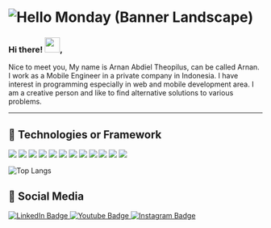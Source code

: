 # ![Hello Monday (Banner Landscape)](https://user-images.githubusercontent.com/48319849/169820832-ad12e2dc-e0ee-4ecb-9b91-7bca10212b33.gif)

<h3> Hi there! <img src="https://raw.githubusercontent.com/MartinHeinz/MartinHeinz/master/wave.gif" width="30px">,</h3>

Nice to meet you,
My name is Arnan Abdiel Theopilus, can be called Arnan. I work as a Mobile Engineer in a private company in Indonesia. I have interest in programming especially in web and mobile development area. I am a creative person and like to find alternative solutions to various problems.

  ---

## 🔧 Technologies or Framework
![](https://img.shields.io/badge/Editor-VSCode-informational?style=flat&logo=visualstudiocode&logoColor=white&color=2bbc8a)
![](https://img.shields.io/badge/Editor-AndroidStudio-informational?style=flat&logo=androidstudio&logoColor=white&color=2bbc8a)
![](https://img.shields.io/badge/Code-Dart-informational?style=flat&logo=dart&logoColor=white&color=2bbc8a)
![](https://img.shields.io/badge/Code-JavaScript-informational?style=flat&logo=javascript&logoColor=white&color=2bbc8a)
![](https://img.shields.io/badge/Code-PHP-informational?style=flat&logo=php&logoColor=white&color=2bbc8a)
![](https://img.shields.io/badge/Code-Kotlin-informational?style=flat&logo=kotlin&logoColor=white&color=2bbc8a)
![](https://img.shields.io/badge/Code-MySql-informational?style=flat&logo=mysql&logoColor=white&color=2bbc8a)
![](https://img.shields.io/badge/Code-PostgreSQL-informational?style=flat&logo=postgresql&logoColor=white&color=2bbc8a)
![](https://img.shields.io/badge/Shell-Bash-informational?style=flat&logo=gnu-bash&logoColor=white&color=2bbc8a)
![](https://img.shields.io/badge/Framework-Flutter-informational?style=flat&logo=flutter&logoColor=white&color=2bbc8a)
![](https://img.shields.io/badge/Framework-Laravel-informational?style=flat&logo=laravel&logoColor=white&color=2bbc8a)
![](https://img.shields.io/badge/Framework-Codeigniter-informational?style=flat&logo=codeigniter&logoColor=white&color=2bbc8a)


![Top Langs](https://github-readme-stats.vercel.app/api/top-langs/?username=Theoarnan&layout=compact)

## 🤖 Social Media
<div id="badges">
  <a href="https://www.linkedin.com/in/arnantheo">
    <img src="https://img.shields.io/badge/LinkedIn-blue?style=for-the-badge&logo=linkedin&logoColor=white" alt="LinkedIn Badge"/>
  </a>
  <a href="https://www.youtube.com/channel/UCA_3oZhndM2Ks8qOiisTaTw/featured">
    <img src="https://img.shields.io/badge/YouTube-red?style=for-the-badge&logo=youtube&logoColor=white" alt="Youtube Badge"/>
  </a>
  <a href="https://www.instagram.com/theoarnan/?hl=id">
    <img src="https://img.shields.io/badge/Instagram-blue?style=for-the-badge&logo=instagram&logoColor=white" alt="Instagram Badge"/>
  </a>
</div>
